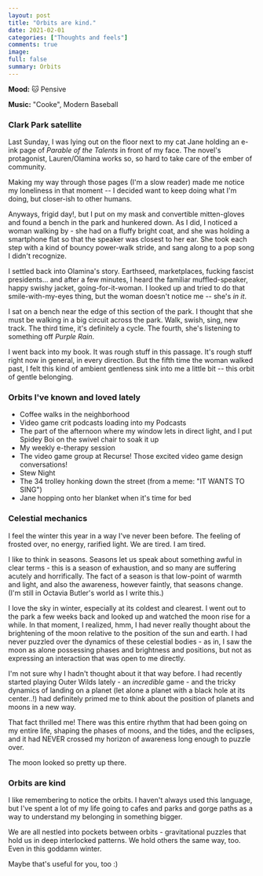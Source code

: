 ```yaml
---
layout: post
title: "Orbits are kind."
date: 2021-02-01
categories: ["Thoughts and feels"]
comments: true
image:
full: false
summary: Orbits
---
```

**Mood:** 🐱 Pensive

**Music:** "Cooke", Modern Baseball

### Clark Park satellite

Last Sunday, I was lying out on the floor next to my cat Jane holding an e-ink page of *Parable of the Talents* in front of my face. The novel's protagonist, Lauren/Olamina works so, so hard to take care of the ember of community. 

Making my way through those pages (I'm a slow reader) made me notice my loneliness in that moment -- I decided want to keep doing what I'm doing, but closer-ish to other humans. 

Anyways, frigid day!, but I put on my mask and convertible mitten-gloves and found a bench in the park and hunkered down. As I did, I noticed a woman walking by - she had on a fluffy bright coat, and she was holding a smartphone flat so that the speaker was closest to her ear. She took each step with a kind of bouncy power-walk stride, and sang along to a pop song I didn't recognize.

<!--more-->

I settled back into Olamina's story. Earthseed, marketplaces, fucking fascist presidents... and after a few minutes, I heard the familiar muffled-speaker, happy swishy jacket, going-for-it-woman. I looked up and tried to do that smile-with-my-eyes thing, but the woman doesn't notice me -- she's *in it*. 

I sat on a bench near the edge of this section of the park. I thought that she must be walking in a big circuit across the park. Walk, swish, sing, new track. The third time, it's definitely a cycle. The fourth, she's listening to something off *Purple Rain*. 

I went back into my book. It was rough stuff in this passage. It's rough stuff right now in general, in every direction. But the fifth time the woman walked past, I felt this kind of ambient gentleness sink into me a little bit -- this orbit of gentle belonging.

### Orbits I've known and loved lately

* Coffee walks in the neighborhood
* Video game crit podcasts loading into my Podcasts
* The part of the afternoon where my window lets in direct light, and I put Spidey Boi on the swivel chair to soak it up
* My weekly e-therapy session
* The video game group at Recurse! Those excited video game design conversations!
* Stew Night
* The 34 trolley honking down the street (from a meme: "IT WANTS TO SING")
* Jane hopping onto her blanket when it's time for bed

### Celestial mechanics

I feel the winter this year in a way I've never been before. The feeling of frosted over, no energy, rarified light. We are tired. I am tired. 

I like to think in seasons. Seasons let us speak about something awful in clear terms - this is a season of exhaustion, and so many are suffering acutely and horrifically. The fact of a season is that low-point of warmth and light, and also the awareness, however faintly, that seasons change. (I'm still in Octavia Butler's world as I write this.)

I love the sky in winter, especially at its coldest and clearest. I went out to the park a few weeks back and looked up and watched the moon rise for a while. In that moment, I realized, hmm, I had never really thought about the brightening of the moon relative to the position of the sun and earth. I had never puzzled over the dynamics of these celestial bodies - as in, I saw the moon as alone possessing phases and brightness and positions, but not as expressing an interaction that was open to me directly. 

I'm not sure why I hadn't thought about it that way before. I had recently started playing Outer Wilds lately - an *incredible* game - and the tricky dynamics of landing on a planet (let alone a planet with a black hole at its center..!) had definitely primed me to think about the position of planets and moons in a new way.

That fact thrilled me! There was this entire rhythm that had been going on my entire life, shaping the phases of moons, and the tides, and the eclipses, and it had NEVER crossed my horizon of awareness long enough to puzzle over. 

The moon looked so pretty up there.

### Orbits are kind

I like remembering to notice the orbits. I haven't always used this language, but I've spent a lot of my life going to cafes and parks and gorge paths as a way to understand my belonging in something bigger.

We are all nestled into pockets between orbits - gravitational puzzles that hold us in deep interlocked patterns. We hold others the same way, too. Even in this goddamn winter.

Maybe that's useful for you, too :)